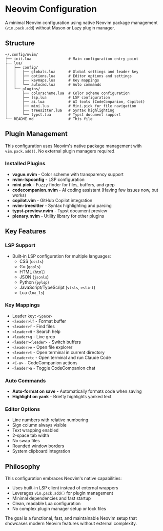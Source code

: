 # Neovim Configuration

A minimal Neovim configuration using native Neovim package management (`vim.pack.add`) without Mason or Lazy plugin manager.

## Structure

```
~/.config/nvim/
├── init.lua                 # Main configuration entry point
├── lua/
│   ├── config/
│   │   ├── globals.lua      # Global settings and leader key
│   │   ├── options.lua      # Editor options and settings
│   │   ├── keymaps.lua      # Key mappings
│   │   └── autocmd.lua      # Auto commands
│   └── plugins/
│       ├── colorscheme.lua  # Color scheme configuration
│       ├── lsp.lua          # LSP configuration
│       ├── ai.lua           # AI tools (CodeCompanion, Copilot)
│       ├── mini.lua         # Mini.pick for file navigation
│       ├── treesitter.lua   # Syntax highlighting
│       └── typst.lua        # Typst document support
└── README.md                # This file
```

## Plugin Management

This configuration uses Neovim's native package management with `vim.pack.add()`. No external plugin managers required.

### Installed Plugins

- **vague.nvim** - Color scheme with transparency support
- **nvim-lspconfig** - LSP configuration
- **mini.pick** - Fuzzy finder for files, buffers, and grep
- **codecompanion.nvim** - AI coding assistant (Having few issues now, but works)
- **copilot.vim** - GitHub Copilot integration  
- **nvim-treesitter** - Syntax highlighting and parsing
- **typst-preview.nvim** - Typst document preview
- **plenary.nvim** - Utility library for other plugins

## Key Features

### LSP Support
- Built-in LSP configuration for multiple languages:
  - CSS (`cssls`)
  - Go (`gopls`) 
  - HTML (`html`)
  - JSON (`jsonls`)
  - Python (`pylsp`)
  - JavaScript/TypeScript (`vtsls`, `eslint`)
  - Lua (`lua_ls`)

### Key Mappings
- Leader key: `<Space>`
- `<leader>lf` - Format buffer
- `<leader>f` - Find files
- `<leader>H` - Search help
- `<leader>g` - Live grep
- `<leader><leader>` - Switch buffers
- `<leader>e` - Open file explorer
- `<leader>t` - Open terminal in current directory
- `<leader>tc` - Open terminal and run Claude Code
- `<C-a>` - CodeCompanion actions
- `<leader>a` - Toggle CodeCompanion chat

### Auto Commands
- **Auto-format on save** - Automatically formats code when saving
- **Highlight on yank** - Briefly highlights yanked text

### Editor Options
- Line numbers with relative numbering
- Sign column always visible
- Text wrapping enabled
- 2-space tab width
- No swap files
- Rounded window borders
- System clipboard integration

## Philosophy

This configuration embraces Neovim's native capabilities:
- Uses built-in LSP client instead of external wrappers
- Leverages `vim.pack.add()` for plugin management
- Minimal dependencies and fast startup
- Clean, readable Lua configuration
- No complex plugin manager setup or lock files

The goal is a functional, fast, and maintainable Neovim setup that showcases modern Neovim features without external complexity.
